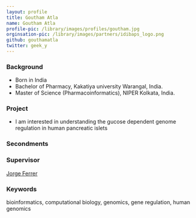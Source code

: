 ```yaml
---
layout: profile
title: Goutham Atla
name: Goutham Atla
profile-pic: /library/images/profiles/goutham.jpg
orginsation-pic: /library/images/partners/idibaps_logo.png
github: gouthamatla
twitter: geek_y
---
```

### Background
-   Born in India
-   Bachelor of Pharmacy, Kakatiya university Warangal, India.
-   Master of Science (Pharmacoinformatics), NIPER Kolkata, India.

### Project
-   I am interested in understanding the gucose dependent genome regulation in human pancreatic islets

### Secondments

### Supervisor
[Jorge Ferrer](http://www.idibaps.org/research/412/genomic-programming-of-beta-cells-and-diabetes)

### Keywords
bioinformatics, computational biology, genomics, gene regulation, human genomics
